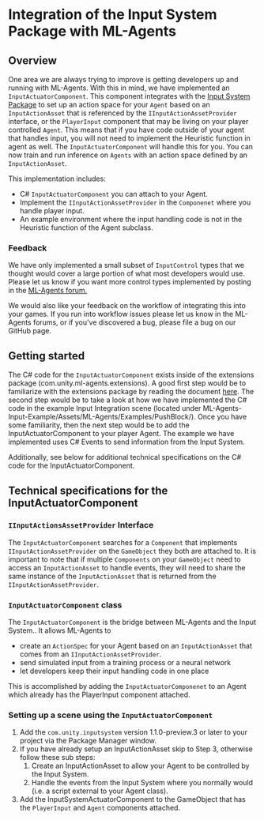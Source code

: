 # Integration of the Input System Package with ML-Agents

## Overview
One area we are always trying to improve is getting developers up and running with ML-Agents.  With this in mind,
we have implemented an `InputActuatorComponent`.  This component integrates with the
[Input System Package](https://docs.unity3d.com/Packages/com.unity.inputsystem@1.1/manual/QuickStartGuide.html)
to set up an action space for your `Agent` based on an `InputActionAsset` that is referenced by the
`IInputActionAssetProvider` interface, or the `PlayerInput` component that may be living on your player controlled
`Agent`.  This means that if you have code outside of your agent that handles input, you will not need to implement
the Heuristic function in agent as well.  The `InputActuatorComponent` will handle this for you.  You can now train and
run inference on `Agents` with an action space defined by an `InputActionAsset`.

This implementation includes:

* C# `InputActuatorComponent` you can attach to your Agent.
* Implement the `IInputActionAssetProvider` in the `Componenet` where you handle player input.
* An example environment where the input handling code is not in the Heuristic function of the Agent subclass.

### Feedback
We have only implemented a small subset of `InputControl` types that we thought would cover a large portion of what
most developers would use.  Please let us know if you want more control types implemented by posting in the [ML-Agents
forum.](https://forum.unity.com/forums/ml-agents.453/)

We would also like your feedback on the workflow of integrating this into your games.  If you run
into workflow issues please let us know in the ML-Agents forums, or if you've discovered a bug,
please file a bug on our GitHub page.

## Getting started
The C# code for the `InputActuatorComponent` exists inside of the extensions package (com.unity.ml-agents.extensions).  A good first step would be to familiarize with the extensions package by reading the document [here](com.unity.ml-agents.extensions.md).  The second step would be to take a look at how we have implemented the C# code in the example Input Integration scene (located under  ML-Agents-Input-Example/Assets/ML-Agents/Examples/PushBlock/).  Once you have some familiarity, then the next step would be to add the InputActuatorComponent to your player Agent.  The example we have implemented uses C# Events to send information from the Input System.

Additionally, see below for additional technical specifications on the C# code for the InputActuatorComponent.

## Technical specifications for the InputActuatorComponent

### `IInputActionsAssetProvider` Interface
The `InputActuatorComponent` searches for a `Component` that implements
`IInputActionAssetProvider` on the `GameObject` they both are attached to.  It is important to note
that if multiple `Components` on your `GameObject` need to access an `InputActionAsset` to handle events,
they will need to share the same instance of the `InputActionAsset` that is returned from the
`IInputActionAssetProvider`.

### `InputActuatorComponent` class
The `InputActuatorComponent` is the bridge between ML-Agents and the Input System.. It allows ML-Agents to
* create an `ActionSpec` for your Agent based on an `InputActionAsset` that comes from an
`IInputActionAssetProvider`.
* send simulated input from a training process or a neural network
* let developers keep their input handling code in one place

This is accomplished by adding the `InputActuatorComponenet` to an Agent which already has the PlayerInput component attached.

### Setting up a scene using the `InputActuatorComponent`
1. Add the `com.unity.inputsystem` version 1.1.0-preview.3 or later to your project via the Package Manager window.
2. If you have already setup an InputActionAsset skip to Step 3, otherwise follow these sub steps:
    1. Create an InputActionAsset to allow your Agent to be controlled by the Input System.
    2. Handle the events from the Input System where you normally would (i.e. a script external to your Agent class).
3. Add the InputSystemActuatorComponent to the GameObject that has the `PlayerInput` and `Agent` components attached.

